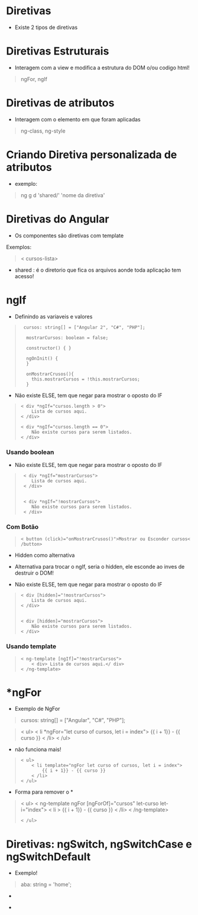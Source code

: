 
# Diretivas

- Existe 2 tipos de diretivas 

# Diretivas Estruturais

 - Interagem com a view e modifica a estrutura do DOM o/ou codigo html! 

 <blockquote>
  ngFor, ngIf
 </blockquote>

# Diretivas de atributos

 - Interagem com o elemento em que foram aplicadas

 <blockquote>
   ng-class, ng-style
 </blockquote>

# Criando Diretiva personalizada de atributos

 - exemplo: 

 <blockquote>
  ng g d 'shared/' 'nome da diretiva'
 </blockquote>

# Diretivas do Angular

 - Os componentes são diretivas com template

 Exemplos:
 <blockquote> < cursos-lista></ cursos-lista> </blockquote>

 - shared : é o diretorio que fica os arquivos aonde toda aplicação tem acesso!


# ngIf

 - Definindo as variaveis e valores

 <blockquote>
     
     cursos: string[] = ["Angular 2", "C#", "PHP"];

      mostrarCursos: boolean = false;

      constructor() { }

      ngOnInit() {
      }

      onMostrarCrusos(){
        this.mostrarCursos = !this.mostrarCursos;
      }

 </blockquote>

 - Não existe ELSE, tem que negar para mostrar o oposto do IF

 <blockquote>

    < div *ngIf="cursos.length > 0">
        Lista de cursos aqui.
    < /div>

    < div *ngIf="cursos.length == 0">
        Não existe cursos para serem listados.
    < /div>

 </blockquote>

    
 ### Usando boolean

 - Não existe ELSE, tem que negar para mostrar o oposto do IF

 <blockquote>

     < div *ngIf="mostrarCursos">
        Lista de cursos aqui.
     < /div>

     
     < div *ngIf="!mostrarCursos">
        Não existe cursos para serem listados.
     < /div>

 </blockquote>

 ### Com Botão

 <blockquote>

    < button (click)="onMostrarCrusos()">Mostrar ou Esconder cursos< /button>

 </blockquote>

 - Hidden como alternativa

 - Alternativa para trocar o ngIf, seria o hidden, ele esconde ao inves de destruir o DOM!

 - Não existe ELSE, tem que negar para mostrar o oposto do IF

 <blockquote>

    < div [hidden]="!mostrarCursos">
        Lista de cursos aqui.
    < /div>

    
    < div [hidden]="mostrarCursos">
        Não existe cursos para serem listados.
    < /div>

 </blockquote>

 ### Usando template

 <blockquote>

    < ng-template [ngIf]="!mostrarCursos">
        < div> Lista de cursos aqui.</ div>
    < /ng-template>

 </blockquote>



# *ngFor


 - Exemplo de NgFor

 <blockquote> cursos: string[] = ["Angular", "C#", "PHP"]; </blockquote>

 <blockquote>
     < ul>
        < li *ngFor="let curso of cursos, let i = index">
            {{ i + 1}} - {{ curso }}
        < /li>
     < /ul>     
 </blockquote>


 - não funciona mais!

 <blockquote>

    < ul>
        < li template="ngFor let curso of cursos, let i = index">
            {{ i + 1}} - {{ curso }}
        < /li>
    < /ul>
 
 </blockquote> 

 - Forma para remover o *

 <blockquote>
    < ul>
        < ng-template ngFor [ngForOf]="cursos" let-curso let-i="index">
            < li >
                {{ i + 1}} - {{ curso }}
            < /li>
        < /ng-template>

    < /ul>
 </blockquote>


# Diretivas: ngSwitch, ngSwitchCase e ngSwitchDefault

- Exemplo!

<blockquote> aba: string = 'home'; </blockquote>

-

<blockquote>
    
</blockquote>

-

<blockquote>
    
</blockquote>



